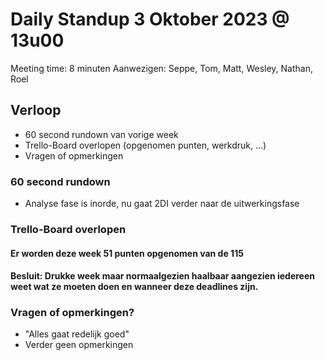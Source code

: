 # Daily Standup 3 Oktober 2023 @ 13u00

Meeting time: 8 minuten
Aanwezigen: Seppe, Tom, Matt, Wesley, Nathan, Roel

## Verloop
* 60 second rundown van vorige week
* Trello-Board overlopen (opgenomen punten, werkdruk, ...)
* Vragen of opmerkingen

### 60 second rundown
* Analyse fase is inorde, nu gaat 2DI verder naar de uitwerkingsfase

### Trello-Board overlopen
#### Er worden deze week 51 punten opgenomen van de 115
#### Besluit: Drukke week maar normaalgezien haalbaar aangezien iedereen weet wat ze moeten doen en wanneer deze deadlines zijn.

### Vragen of opmerkingen? 
* "Alles gaat redelijk goed"
* Verder geen opmerkingen
